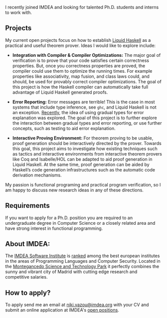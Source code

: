 I recently joined IMDEA and looking for talented Ph.D. students and interns
to work with. 


Projects 
---------

My current open projects focus on how to 
establish [Liquid Haskell](https://ucsd-progsys.github.io/liquidhaskell-blog/) 
as a practical and useful theorem prover. 
Ideas I would like to explore include:

- **Integration with Compiler & Compiler Optimizations:**
The major goal of verification is to prove that your code satisfies 
certain correctness properties. 
But, once you correctness properties are proved, the compiler could use them 
to optimize the running times. 
For example properties like associativity, 
map fusion, and class laws could, and should, be used
for provably correct compiler optimizations. 
The goal of this project is how the Haskell compiler 
can automatically take full advantage of
Liquid Haskell generated proofs. 

- **Error Reporting:** 
Error messages are terrible! 
This is the case in most systems that include type inference, see `ghc`, 
and Liquid Haskell is not an exception. 
[Recently](https://nikivazou.github.io/static/oopsla18main-p124-p.pdf), the idea of using gradual types for error explanation was explored. 
The goal of this project is to further explore the interaction between 
gradual types and error reporting, or use further concepts, such as testing
to aid error explanation.

- **Interactive Proving Environment:**
For theorem proving to be usable, proof generation should be interactively directed by the prover. 
Towards this goal, this project aims to investigate how existing
techniques such as tactics and interactive environments from interactive theorem provers like Coq
and Isabelle/HOL can be adapted to aid proof generation in Liquid Haskell. At the same time,
proof generation can be aided by Haskell’s code generation infrastructures such as the automatic
code derivation mechanisms.


My passion is functional programing and practical program
verification, so I am happy to discuss new research ideas in any of these directions. 




Requirements
------------

If you want to apply for a Ph.D. position 
you are required to an undergraduate degree in Computer Science or a closely related area and have strong interest in functional programming.


About IMDEA: 
------------------

The [IMDEA Software Institute](https://software.imdea.org/index.html) is [ranked](http://csrankings.org/#/index?plan&europe) among the best european institutes in the areas of 
Programming Languages and Computer Security.
Located in the [Montegancedo Science and Technology Park](https://software.imdea.org/contact_and_directions/building.html) 
it perfectly combines 
the sunny and vibrant city of Madrid with 
cutting edge research and competitive salaries. 


How to apply?
-------------
To apply send me an email at niki.vazou@imdea.org 
with your CV and submit an online application at IMDEA's 
[open positions](http://software.imdea.org/open_positions.html).



